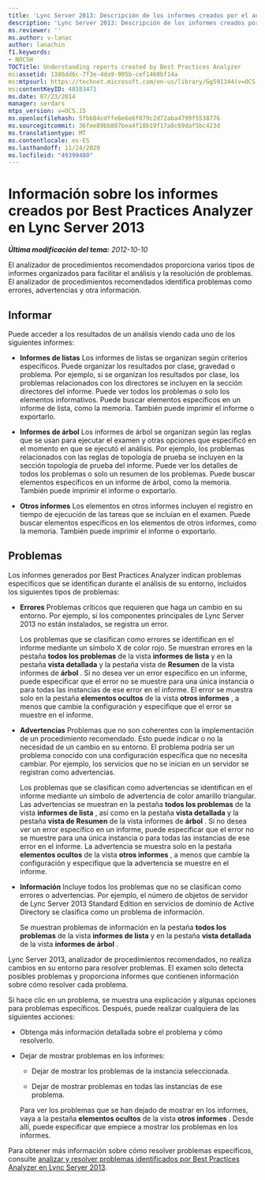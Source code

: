 ```yaml
---
title: 'Lync Server 2013: Descripción de los informes creados por el analizador de procedimientos recomendados'
description: 'Lync Server 2013: Descripción de los informes creados por Best Practices Analyzer.'
ms.reviewer: ''
ms.author: v-lanac
author: lanachin
f1.keywords:
- NOCSH
TOCTitle: Understanding reports created by Best Practices Analyzer
ms:assetid: 1386dd6c-7f3e-4da9-905b-cef1468bf14a
ms:mtpsurl: https://technet.microsoft.com/en-us/library/Gg591344(v=OCS.15)
ms:contentKeyID: 48183471
ms.date: 07/23/2014
manager: serdars
mtps_version: v=OCS.15
ms.openlocfilehash: 5fbb84cdffe6e6e6f079c2d72aba4799f5538776
ms.sourcegitcommit: 36fee89bb887bea4f18b19f17a8c69daf5bc423d
ms.translationtype: MT
ms.contentlocale: es-ES
ms.lasthandoff: 11/24/2020
ms.locfileid: "49399480"
---
```

# <a name="understanding-reports-created-by-best-practices-analyzer-in-lync-server-2013"></a>Información sobre los informes creados por Best Practices Analyzer en Lync Server 2013

<div data-xmlns="http://www.w3.org/1999/xhtml">

<div class="topic" data-xmlns="http://www.w3.org/1999/xhtml" data-msxsl="urn:schemas-microsoft-com:xslt" data-cs="https://msdn.microsoft.com/">

<div data-asp="https://msdn2.microsoft.com/asp">



</div>

<div id="mainSection">

<div id="mainBody">

<span> </span>

_**Última modificación del tema:** 2012-10-10_

El analizador de procedimientos recomendados proporciona varios tipos de informes organizados para facilitar el análisis y la resolución de problemas. El analizador de procedimientos recomendados identifica problemas como errores, advertencias y otra información.

<div>

## <a name="reports"></a>Informar

Puede acceder a los resultados de un análisis viendo cada uno de los siguientes informes:

  - **Informes de listas**   Los informes de listas se organizan según criterios específicos. Puede organizar los resultados por clase, gravedad o problema. Por ejemplo, si se organizan los resultados por clase, los problemas relacionados con los directores se incluyen en la sección directores del informe. Puede ver todos los problemas o solo los elementos informativos. Puede buscar elementos específicos en un informe de lista, como la memoria. También puede imprimir el informe o exportarlo.

  - **Informes de árbol**   Los informes de árbol se organizan según las reglas que se usan para ejecutar el examen y otras opciones que especificó en el momento en que se ejecutó el análisis. Por ejemplo, los problemas relacionados con las reglas de topología de prueba se incluyen en la sección topología de prueba del informe. Puede ver los detalles de todos los problemas o solo un resumen de los problemas. Puede buscar elementos específicos en un informe de árbol, como la memoria. También puede imprimir el informe o exportarlo.

  - **Otros informes**   Los elementos en otros informes incluyen el registro en tiempo de ejecución de las tareas que se incluían en el examen. Puede buscar elementos específicos en los elementos de otros informes, como la memoria. También puede imprimir el informe o exportarlo.

</div>

<div>

## <a name="issues"></a>Problemas

Los informes generados por Best Practices Analyzer indican problemas específicos que se identifican durante el análisis de su entorno, incluidos los siguientes tipos de problemas:

  - **Errores**   Problemas críticos que requieren que haga un cambio en su entorno. Por ejemplo, si los componentes principales de Lync Server 2013 no están instalados, se registra un error.

    Los problemas que se clasifican como errores se identifican en el informe mediante un símbolo X de color rojo. Se muestran errores en la pestaña **todos los problemas** de la vista **informes de lista** y en la pestaña **vista detallada** y la pestaña vista de **Resumen** de la vista informes de **árbol** . Si no desea ver un error específico en un informe, puede especificar que el error no se muestre para una única instancia o para todas las instancias de ese error en el informe. El error se muestra solo en la pestaña **elementos ocultos** de la vista **otros informes** , a menos que cambie la configuración y especifique que el error se muestre en el informe.

  - **Advertencias**   Problemas que no son coherentes con la implementación de un procedimiento recomendado. Esto puede indicar o no la necesidad de un cambio en su entorno. El problema podría ser un problema conocido con una configuración específica que no necesita cambiar. Por ejemplo, los servicios que no se inician en un servidor se registran como advertencias.

    Los problemas que se clasifican como advertencias se identifican en el informe mediante un símbolo de advertencia de color amarillo triangular. Las advertencias se muestran en la pestaña **todos los problemas** de la vista **informes de lista** , así como en la pestaña **vista detallada** y la pestaña **vista de Resumen** de la vista informes de **árbol** . Si no desea ver un error específico en un informe, puede especificar que el error no se muestre para una única instancia o para todas las instancias de ese error en el informe. La advertencia se muestra solo en la pestaña **elementos ocultos** de la vista **otros informes** , a menos que cambie la configuración y especifique que la advertencia se muestre en el informe.

  - **Información**   Incluye todos los problemas que no se clasifican como errores o advertencias. Por ejemplo, el número de objetos de servidor de Lync Server 2013 Standard Edition en servicios de dominio de Active Directory se clasifica como un problema de información.

    Se muestran problemas de información en la pestaña **todos los problemas** de la vista **informes de lista** y en la pestaña **vista detallada** de la vista **informes de árbol** .

Lync Server 2013, analizador de procedimientos recomendados, no realiza cambios en su entorno para resolver problemas. El examen solo detecta posibles problemas y proporciona informes que contienen información sobre cómo resolver cada problema.

Si hace clic en un problema, se muestra una explicación y algunas opciones para problemas específicos. Después, puede realizar cualquiera de las siguientes acciones:

  - Obtenga más información detallada sobre el problema y cómo resolverlo.

  - Dejar de mostrar problemas en los informes:

      - Dejar de mostrar los problemas de la instancia seleccionada.

      - Dejar de mostrar problemas en todas las instancias de ese problema.

    Para ver los problemas que se han dejado de mostrar en los informes, vaya a la pestaña **elementos ocultos** de la vista **otros informes** . Desde allí, puede especificar que empiece a mostrar los problemas en los informes.

Para obtener más información sobre cómo resolver problemas específicos, consulte [analizar y resolver problemas identificados por Best Practices Analyzer en Lync Server 2013](lync-server-2013-analyzing-and-resolving-issues-identified-by-best-practices-analyzer.md).

</div>

</div>

<span> </span>

</div>

</div>

</div>
